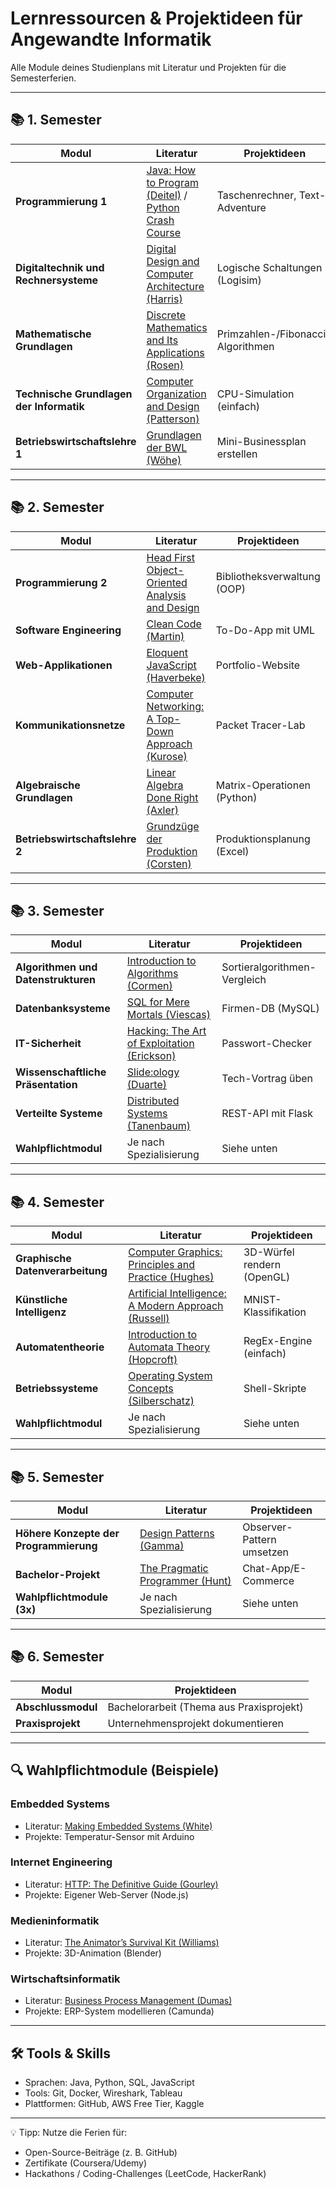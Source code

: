 # Lernressourcen & Projektideen für Angewandte Informatik

Alle Module deines Studienplans mit Literatur und Projekten für die Semesterferien.

---

## 📚 **1. Semester**

| Modul | Literatur | Projektideen |
|-------|-----------|--------------|
| **Programmierung 1** | [Java: How to Program (Deitel)](https://github.com/ramosITBooks/JavaBooks/blob/main/Java%20How%20To%20Program%2C%2010th%20Edition%20-%20Paul%20Deitel.pdf) / [Python Crash Course](https://github.com/ehmatthes/pcc_3e) | Taschenrechner, Text-Adventure |
| **Digitaltechnik und Rechnersysteme** | [Digital Design and Computer Architecture (Harris)](https://github.com/last-genius/comp_arch_list/blob/master/books/Digital%20Design%20and%20Computer%20Architecture.%20ARM%20Edition%20by%20Sarah%20Harris%2C%20David%20Harris.pdf) | Logische Schaltungen (Logisim) |
| **Mathematische Grundlagen** | [Discrete Mathematics and Its Applications (Rosen)](https://github.com/gigahidjrikaaa/Engineering-Books/blob/main/Discrete%20Mathematics/Rosen%20-%20Discrete%20Mathematics%20and%20Its%20Application%20%5B8th%20Edition%5D.pdf) | Primzahlen-/Fibonacci-Algorithmen |
| **Technische Grundlagen der Informatik** | [Computer Organization and Design (Patterson)](https://github.com/sawyermade/architecture/blob/master/Computer%20Organization%20and%20Design%205E%20-%20Patterson%20Hennessy%20-%200124077269.pdf) | CPU-Simulation (einfach) |
| **Betriebswirtschaftslehre 1** | [Grundlagen der BWL (Wöhe)](https://github.com/remggo/1_Sem_BWL/blob/master/Kapitel1-Grundlagen_der_BWL.tex) | Mini-Businessplan erstellen |

---

## 📚 **2. Semester**

| Modul | Literatur | Projektideen |
|-------|-----------|--------------|
| **Programmierung 2** | [Head First Object-Oriented Analysis and Design](https://github.com/XFWong/Head-First-Object-Oriented-Analysis-and-Design) | Bibliotheksverwaltung (OOP) |
| **Software Engineering** | [Clean Code (Martin)](https://github.com/martinmurciego/good-books/blob/master/Clean%20Code_%20A%20Handbook%20of%20Agile%20Software%20Craftsmanship%20-%20Robert%20C.%20Martin.pdf) | To-Do-App mit UML |
| **Web-Applikationen** | [Eloquent JavaScript (Haverbeke)](https://eloquentjavascript.net/) | Portfolio-Website |
| **Kommunikationsnetze** | [Computer Networking: A Top-Down Approach (Kurose)](https://www.amazon.de/Computer-Networking-Top-Down-Approach-7th/dp/0133594149) | Packet Tracer-Lab |
| **Algebraische Grundlagen** | [Linear Algebra Done Right (Axler)](https://linear.axler.net/) | Matrix-Operationen (Python) |
| **Betriebswirtschaftslehre 2** | [Grundzüge der Produktion (Corsten)](https://www.amazon.de/Grundz%C3%BCge-der-Produktion-Corsten/dp/3800649249) | Produktionsplanung (Excel) |

---

## 📚 **3. Semester**

| Modul | Literatur | Projektideen |
|-------|-----------|--------------|
| **Algorithmen und Datenstrukturen** | [Introduction to Algorithms (Cormen)](https://www.amazon.de/Introduction-Algorithms-3rd-MIT-Press/dp/0262033844) | Sortieralgorithmen-Vergleich |
| **Datenbanksysteme** | [SQL for Mere Mortals (Viescas)](https://www.amazon.de/SQL-Mere-Mortals-Hands-Guide/dp/0321884493) | Firmen-DB (MySQL) |
| **IT-Sicherheit** | [Hacking: The Art of Exploitation (Erickson)](https://www.amazon.de/Hacking-Art-Exploitation-2nd/dp/1593271441) | Passwort-Checker |
| **Wissenschaftliche Präsentation** | [Slide:ology (Duarte)](https://www.amazon.de/Slide-ology-Design-Presentations-Communicate/dp/0596522347) | Tech-Vortrag üben |
| **Verteilte Systeme** | [Distributed Systems (Tanenbaum)](https://www.amazon.de/Distributed-Systems-Principles-Concepts-Design/dp/0132143011) | REST-API mit Flask |
| **Wahlpflichtmodul** | Je nach Spezialisierung | Siehe unten |

---

## 📚 **4. Semester**

| Modul | Literatur | Projektideen |
|-------|-----------|--------------|
| **Graphische Datenverarbeitung** | [Computer Graphics: Principles and Practice (Hughes)](https://www.amazon.de/Computer-Graphics-Principles-Practice-3rd/dp/0321399528) | 3D-Würfel rendern (OpenGL) |
| **Künstliche Intelligenz** | [Artificial Intelligence: A Modern Approach (Russell)](https://www.amazon.de/Artificial-Intelligence-Modern-Approach-4th/dp/0134610997) | MNIST-Klassifikation |
| **Automatentheorie** | [Introduction to Automata Theory (Hopcroft)](https://www.amazon.de/Introduction-Automata-Theory-Languages-Computation/dp/0321462254) | RegEx-Engine (einfach) |
| **Betriebssysteme** | [Operating System Concepts (Silberschatz)](https://www.amazon.de/Operating-System-Concepts-Abraham-Silberschatz/dp/1118063339) | Shell-Skripte |
| **Wahlpflichtmodul** | Je nach Spezialisierung | Siehe unten |

---

## 📚 **5. Semester**

| Modul | Literatur | Projektideen |
|-------|-----------|--------------|
| **Höhere Konzepte der Programmierung** | [Design Patterns (Gamma)](https://www.amazon.de/Design-Patterns-Elements-Reusable-Object-Oriented/dp/0201633612) | Observer-Pattern umsetzen |
| **Bachelor-Projekt** | [The Pragmatic Programmer (Hunt)](https://www.amazon.de/Pragmatic-Programmer-journey-mastery-2nd/dp/020161622X) | Chat-App/E-Commerce |
| **Wahlpflichtmodule (3x)** | Je nach Spezialisierung | Siehe unten |

---

## 📚 **6. Semester**

| Modul | Projektideen |
|-------|--------------|
| **Abschlussmodul** | Bachelorarbeit (Thema aus Praxisprojekt) |
| **Praxisprojekt** | Unternehmensprojekt dokumentieren |

---

## 🔍 **Wahlpflichtmodule (Beispiele)**

### Embedded Systems
- Literatur: [Making Embedded Systems (White)](https://www.amazon.de/Making-Embedded-Systems-Debugging-Performance/dp/1449302147)
- Projekte: Temperatur-Sensor mit Arduino

### Internet Engineering
- Literatur: [HTTP: The Definitive Guide (Gourley)](https://www.amazon.de/HTTP-Definitive-Guide-Programming-Applications/dp/1565925092)
- Projekte: Eigener Web-Server (Node.js)

### Medieninformatik
- Literatur: [The Animator’s Survival Kit (Williams)](https://www.amazon.de/Animators-Survival-Kit-Animator/dp/086547897X)
- Projekte: 3D-Animation (Blender)

### Wirtschaftsinformatik
- Literatur: [Business Process Management (Dumas)](https://www.amazon.de/Business-Process-Management-Concepts-Technology/dp/3642251229)
- Projekte: ERP-System modellieren (Camunda)

---

## 🛠️ Tools & Skills

- Sprachen: Java, Python, SQL, JavaScript  
- Tools: Git, Docker, Wireshark, Tableau  
- Plattformen: GitHub, AWS Free Tier, Kaggle  

---

💡 Tipp: Nutze die Ferien für:  
- Open-Source-Beiträge (z. B. GitHub)  
- Zertifikate (Coursera/Udemy)  
- Hackathons / Coding-Challenges (LeetCode, HackerRank)  
